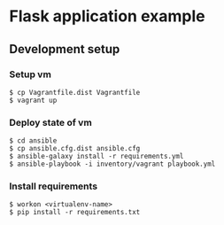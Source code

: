 # Flask application example

## Development setup

### Setup vm

    $ cp Vagrantfile.dist Vagrantfile
    $ vagrant up

### Deploy state of vm

    $ cd ansible
    $ cp ansible.cfg.dist ansible.cfg
    $ ansible-galaxy install -r requirements.yml
    $ ansible-playbook -i inventory/vagrant playbook.yml

### Install requirements

    $ workon <virtualenv-name>
    $ pip install -r requirements.txt
